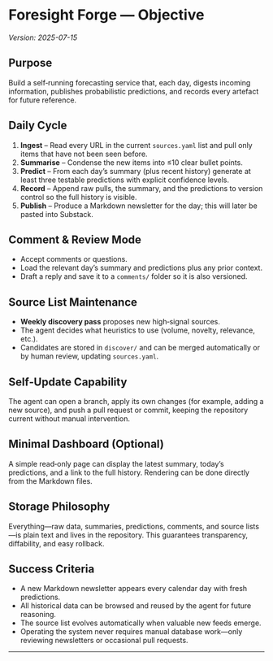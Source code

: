 
# Foresight Forge — Objective

*Version: 2025-07-15*

## Purpose  

Build a self‑running forecasting service that, each day, digests incoming information, publishes probabilistic predictions, and records every artefact for future reference.

## Daily Cycle  

1. **Ingest** – Read every URL in the current `sources.yaml` list and pull only items that have not been seen before.  
2. **Summarise** – Condense the new items into ≤10 clear bullet points.  
3. **Predict** – From each day’s summary (plus recent history) generate at least three testable predictions with explicit confidence levels.  
4. **Record** – Append raw pulls, the summary, and the predictions to version control so the full history is visible.  
5. **Publish** – Produce a Markdown newsletter for the day; this will later be pasted into Substack.  

## Comment & Review Mode  

* Accept comments or questions.  
* Load the relevant day’s summary and predictions plus any prior context.  
* Draft a reply and save it to a `comments/` folder so it is also versioned.  

## Source List Maintenance  

* **Weekly discovery pass** proposes new high‑signal sources.  
* The agent decides what heuristics to use (volume, novelty, relevance, etc.).  
* Candidates are stored in `discover/` and can be merged automatically or by human review, updating `sources.yaml`.  

## Self‑Update Capability  

The agent can open a branch, apply its own changes (for example, adding a new source), and push a pull request or commit, keeping the repository current without manual intervention.

## Minimal Dashboard (Optional)  

A simple read‑only page can display the latest summary, today’s predictions, and a link to the full history. Rendering can be done directly from the Markdown files.

## Storage Philosophy  

Everything—raw data, summaries, predictions, comments, and source lists—is plain text and lives in the repository. This guarantees transparency, diffability, and easy rollback.

## Success Criteria  

* A new Markdown newsletter appears every calendar day with fresh predictions.  
* All historical data can be browsed and reused by the agent for future reasoning.  
* The source list evolves automatically when valuable new feeds emerge.  
* Operating the system never requires manual database work—only reviewing newsletters or occasional pull requests.

---
